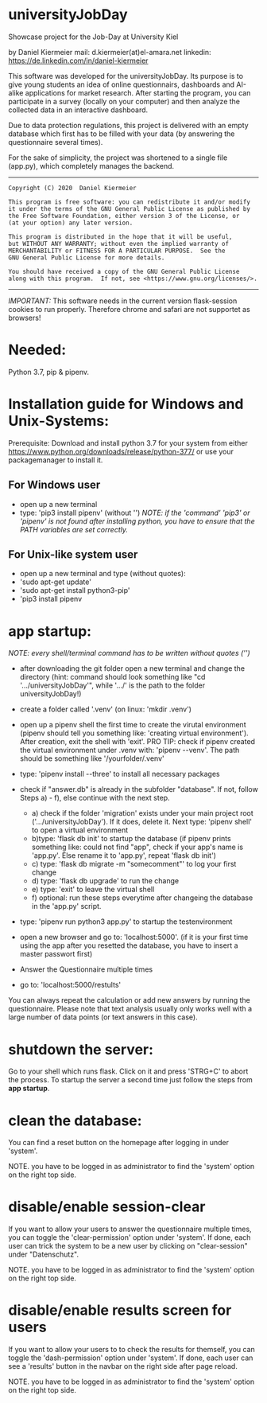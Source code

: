 # universityJobDay
Showcase project for the Job-Day at University Kiel

by Daniel Kiermeier
mail: d.kiermeier(at)el-amara.net
linkedin: https://de.linkedin.com/in/daniel-kiermeier

This software was developed for the universityJobDay.
Its purpose is to give young students an idea of online questionnairs, dashboards and AI-alike applications for market research.
After starting the program, you can participate in a survey (locally on your computer) and then analyze the collected data in an interactive dashboard.

Due to data protection regulations, this project is delivered with an empty database which first has to be filled with your data (by answering the questionnaire several times).

For the sake of simplicity, the project was shortened to a single file (app.py), which completely manages the backend.


--------------------------------------------------------------------
    
    Copyright (C) 2020  Daniel Kiermeier

    This program is free software: you can redistribute it and/or modify
    it under the terms of the GNU General Public License as published by
    the Free Software Foundation, either version 3 of the License, or
    (at your option) any later version.

    This program is distributed in the hope that it will be useful,
    but WITHOUT ANY WARRANTY; without even the implied warranty of
    MERCHANTABILITY or FITNESS FOR A PARTICULAR PURPOSE.  See the
    GNU General Public License for more details.

    You should have received a copy of the GNU General Public License
    along with this program.  If not, see <https://www.gnu.org/licenses/>.
---------------------------------------------------------------------


_IMPORTANT:_
This software needs in the current version flask-session cookies to run properly.
Therefore chrome and safari are not supportet as browsers!


# Needed:
Python 3.7, pip & pipenv.


# Installation guide for Windows and Unix-Systems:
Prerequisite:
Download and install python 3.7 for your system from either
https://www.python.org/downloads/release/python-377/
or use your packagemanager to install it.


## For Windows user
- open up a new terminal
- type: 'pip3 install pipenv' (without '')
_NOTE: if the 'command' 'pip3' or 'pipenv' is not found after installing python, you have to ensure that the PATH variables are set correctly._


## For Unix-like system user
- open up a new terminal and type (without quotes): 
- 'sudo apt-get update'
- 'sudo apt-get install python3-pip'
- 'pip3 install pipenv


# app startup:
_NOTE: every shell/terminal command has to be written without quotes ('')_

- after downloading the git folder open a new terminal and change the directory (hint: command should look something like "cd '.../universityJobDay'", while '.../' is the path to the folder universityJobDay!)
- create a folder called '.venv' (on linux: 'mkdir .venv')
- open up a pipenv shell the first time to create the virutal environment (pipenv should tell you something like: 'creating virtual environment'). After creation, exit the shell with 'exit'. PRO TIP: check if pipenv created the virtual environment under .venv with: 'pipenv --venv'. The path should be something like '/yourfolder/.venv'
- type: 'pipenv install --three' to install all necessary packages
- check if "answer.db" is already in the subfolder "database". If not, follow Steps a) - f), else continue with the next step.

    - a) check if the folder 'migration' exists under your main project root ('.../universityJobDay'). If it does, delete it. Next type: 'pipenv shell' to open a virtual environment
    - b)type: 'flask db init' to startup the database (if pipenv prints something like: could not find "app", check if your app's name is 'app.py'. Else rename it to 'app.py', repeat 'flask db init')
    - c) type: 'flask db migrate -m "somecomment"' to log your first change
    - d) type: 'flask db upgrade' to run the change
    - e) type: 'exit' to leave the virtual shell
    - f) optional: run these steps everytime after changeing the database in the 'app.py' script.

- type: 'pipenv run python3 app.py' to startup the testenvironment
- open a new browser and go to: 'localhost:5000'. (if it is your first time using the app after you resetted the database, you have to insert a master passwort first)
- Answer the Questionnaire multiple times
- go to: 'localhost:5000/restults'

You can always repeat the calculation or add new answers by running the questionnaire.
Please note that text analysis usually only works well with a large number of data points (or text answers in this case).


# shutdown the server:
Go to your shell which runs flask. Click on it and press 'STRG+C' to abort the process.
To startup the server a second time just follow the steps from __app startup__.


# clean the database:
You can find a reset button on the homepage after logging in under 'system'.

NOTE. you have to be logged in as administrator to find the 'system' option on the right top side.


# disable/enable session-clear
If you want to allow your users to answer the questionnaire multiple times, you can toggle the 'clear-permission' option under 'system'.
If done, each user can trick the system to be a new user by clicking on "clear-session" under "Datenschutz".

NOTE. you have to be logged in as administrator to find the 'system' option on the right top side.


# disable/enable results screen for users
If you want to allow your users to to check the results for themself, you can toggle the 'dash-permission' option under 'system'.
If done, each user can see a 'results' button in the navbar on the right side after page reload.

NOTE. you have to be logged in as administrator to find the 'system' option on the right top side.
